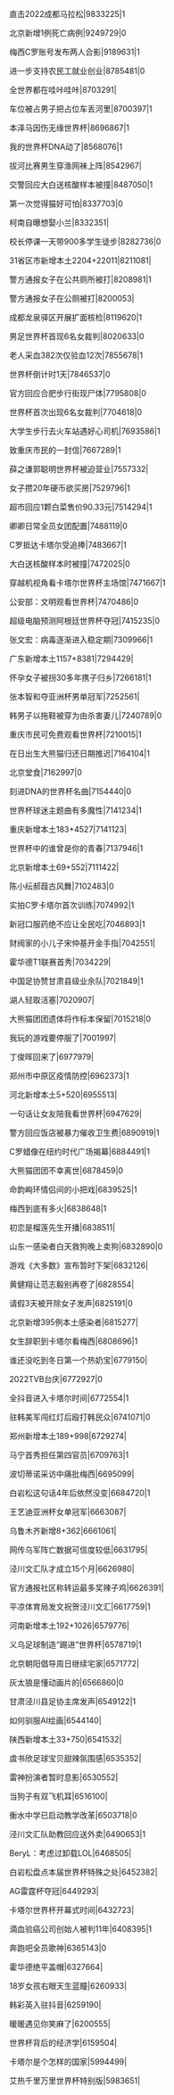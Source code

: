 直击2022成都马拉松|9833225|1

北京新增1例死亡病例|9249729|0

梅西C罗账号发布两人合影|9189631|1

进一步支持农民工就业创业|8785481|0

全世界都在哇咔哇咔|8703291|

车位被占男子把占位车丢河里|8700397|1

本泽马因伤无缘世界杯|8696867|1

我的世界杯DNA动了|8568076|1

拔河比赛男生穿渔网袜上阵|8542967|

交警回应大白送核酸样本被撞|8487050|1

第一次觉得猫好可怕|8337703|0

柯南自曝想娶小兰|8332351|

校长停课一天带900多学生徒步|8282736|0

31省区市新增本土2204+22011|8211081|

警方通报女子在公共厕所被打|8208981|1

警方通报女子在公厕被打|8200053|

成都龙泉驿区开展扩面核检|8119620|1

男足世界杯首现6名女裁判|8020633|0

老人采血382次仅验血12次|7855678|1

世界杯倒计时1天|7846537|0

官方回应合肥步行街现尸体|7795808|0

世界杯首次出现6名女裁判|7704618|0

大学生步行去火车站遇好心司机|7693586|1

致重庆市民的一封信|7667289|1

薛之谦郭聪明世界杯被迫营业|7557332|

女子攒20年硬币欲买房|7529796|1

超市回应1颗白菜售价90.33元|7514294|1

卿卿日常全员女团配置|7488119|0

C罗抵达卡塔尔受追捧|7483667|1

大白送核酸样本时被撞|7472025|0

穿越机视角看卡塔尔世界杯主场馆|7471667|1

公安部：文明观看世界杯|7470486|0

超级电脑预测阿根廷世界杯夺冠|7415235|0

张文宏：病毒逐渐进入稳定期|7309966|1

广东新增本土1157+8381|7294429|

怀孕女子被拐30多年携子归乡|7266181|1

张本智和夺亚洲杯男单冠军|7252561|

韩男子以拖鞋被穿为由杀害妻儿|7240789|0

重庆市民可免费观看世界杯|7210015|1

在日出生大熊猫归还日期推迟|7164104|1

北京堂食|7162997|0

刻进DNA的世界杯名曲|7154440|0

世界杯球迷主题曲有多魔性|7141234|1

重庆新增本土183+4527|7141123|

世界杯中的谁曾是你的青春|7137946|1

北京新增本土69+552|7111422|

陈小纭郝葭古风舞|7102483|0

实拍C罗卡塔尔首次训练|7074992|1

新冠口服药绝不应让全民吃|7046893|1

财阀家的小儿子宋仲基开金手指|7042551|

霍华德T1联赛首秀|7034229|

中国足协赞甘肃县级业余队|7021849|1

湖人轻取活塞|7020907|

大熊猫团团遗体将作标本保留|7015218|0

我玩的游戏要停服了|7001997|

丁俊晖回来了|6977979|

郑州市中原区疫情防控|6962373|1

河北新增本土5+520|6955513|

一句话让女友陪我看世界杯|6947629|

警方回应饭店被暴力催收卫生费|6890919|1

C罗蜡像在纽约时代广场揭幕|6884491|1

大熊猫团团不幸离世|6878459|0

命韵峋环情侣间的小把戏|6839525|1

梅西到底有多火|6838648|1

初恋是榴莲先生开播|6838511|

山东一感染者白天救狗晚上卖狗|6832890|0

游戏《大多数》宣布暂时下架|6832126|

黄健翔让范志毅别再卷了|6828554|

请假3天被开除女子发声|6825191|0

北京新增395例本土感染者|6815277|

女生辞职到卡塔尔看梅西|6808696|1

谁还没吃到冬日第一个热奶宝|6779150|

2022TVB台庆|6772927|0

全抖音进入卡塔尔时间|6772554|1

驻韩美军闯红灯后殴打韩民众|6741071|0

郑州新增本土189+998|6729274|

马宁首秀担任第四官员|6709763|1

波切蒂诺采访中痛批梅西|6695099|

白岩松这句话4年后依然没变|6684720|1

王艺迪亚洲杯女单冠军|6663087|

乌鲁木齐新增8+362|6661061|

网传乌军阵亡数据可信度较低|6631795|

泾川文汇队才成立15个月|6626980|

官方通报社区称转运最多奖辣子鸡|6626391|

平凉体育局发文祝贺泾川文汇|6617759|1

河南新增本土192+1026|6579776|

义乌足球制造“踢进”世界杯|6578719|1

北京朝阳倡导周日继续宅家|6571772|

灰太狼是懂动画片的|6566860|0

甘肃泾川县足协主席发声|6549122|1

如何驯服AI绘画|6544140|

陕西新增本土33+750|6541532|

虞书欣足球宝贝甜辣氛围感|6535352|

雷神扮演者暂时息影|6530552|

当狗子有双飞机耳|6516100|

衡水中学已启动教学改革|6503718|0

泾川文汇队助教回应送外卖|6490653|1

BeryL：考虑过卸载LOL|6468505|

白岩松盘点本届世界杯特殊之处|6452382|

AG雷霆杯夺冠|6449293|

卡塔尔世界杯开幕式时间|6432723|

滴血验癌公司创始人被判11年|6408395|1

奔跑吧全员歌神|6365143|0

霍华德绝平盖帽|6327664|

18岁女孩右眼天生蓝瞳|6260933|

韩彩英入驻抖音|6259190|

暖暖遇见你笑麻了|6200555|

世界杯背后的经济学|6159504|

卡塔尔是个怎样的国家|5994499|

艾热千里万里世界杯特别版|5983651|

